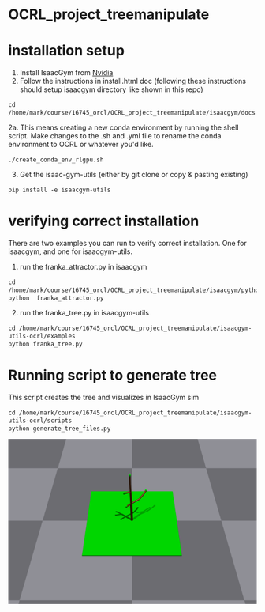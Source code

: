 # OCRL_project_treemanipulate

# installation setup
1. Install IsaacGym from [Nvidia](https://developer.nvidia.com/isaac-gym)
2. Follow the instructions in install.html doc (following these instructions should setup isaacgym directory like shown in this repo)
```
cd /home/mark/course/16745_orcl/OCRL_project_treemanipulate/isaacgym/docs
```

2a. This means creating a new conda environment by running the shell script. Make changes to the .sh and .yml file to rename the conda environment to OCRL or whatever you'd like.
```
./create_conda_env_rlgpu.sh
```

3. Get the isaac-gym-utils (either by git clone or copy & pasting existing)
```
pip install -e isaacgym-utils
```

# verifying correct installation
There are two examples you can run to verify correct installation. One for isaacgym, and one for isaacgym-utils.

1. run the franka_attractor.py in isaacgym
```
cd /home/mark/course/16745_orcl/OCRL_project_treemanipulate/isaacgym/python/examples
python  franka_attractor.py
```

2. run the franka_tree.py in isaacgym-utils
```
cd /home/mark/course/16745_orcl/OCRL_project_treemanipulate/isaacgym-utils-ocrl/examples
python franka_tree.py 
```

# Running script to generate tree
This script creates the tree and visualizes in IsaacGym sim 
```
cd /home/mark/course/16745_orcl/OCRL_project_treemanipulate/isaacgym-utils-ocrl/scripts
python generate_tree_files.py 
```

![loaded viz](doc/IG_tree.png)
